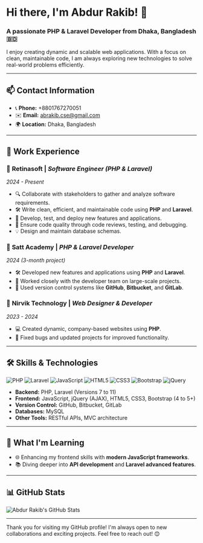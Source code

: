 # Hi there, I'm Abdur Rakib! 👋

### A passionate **PHP & Laravel Developer** from Dhaka, Bangladesh 🇧🇩

I enjoy creating dynamic and scalable web applications. With a focus on clean, maintainable code, I am always exploring new technologies to solve real-world problems efficiently.

---

## 📫 Contact Information
- 📞 **Phone:** +8801767270051
- ✉️ **Email:** [abrakib.cse@gmail.com](mailto:abrakib.cse@gmail.com)
- 🌍 **Location:** Dhaka, Bangladesh

---

## 💼 Work Experience

### 🌟 **Retinasoft** | *Software Engineer (PHP & Laravel)*  
*2024 - Present*  
- 🔍 Collaborate with stakeholders to gather and analyze software requirements.
- 🛠 Write clean, efficient, and maintainable code using **PHP** and **Laravel**.
- 🚀 Develop, test, and deploy new features and applications.
- 🧪 Ensure code quality through code reviews, testing, and debugging.
- 💡 Design and maintain database schemas.

### 🌟 **Satt Academy** | *PHP & Laravel Developer*  
*2024 (3-month project)*  
- 🛠 Developed new features and applications using **PHP** and **Laravel**.
- 👥 Worked closely with the developer team on large-scale projects.
- 💾 Used version control systems like **GitHub**, **Bitbucket**, and **GitLab**.

### 🌟 **Nirvik Technology** | *Web Designer & Developer*  
*2023 - 2024*  
- 💻 Created dynamic, company-based websites using **PHP**.
- 🔧 Fixed bugs and updated projects for improved functionality.

---

## 🛠 Skills & Technologies

![PHP](https://img.shields.io/badge/PHP-%23777BB4.svg?style=flat&logo=php&logoColor=white)
![Laravel](https://img.shields.io/badge/Laravel-%23FF2D20.svg?style=flat&logo=laravel&logoColor=white)
![JavaScript](https://img.shields.io/badge/JavaScript-%23F7DF1E.svg?style=flat&logo=javascript&logoColor=black)
![HTML5](https://img.shields.io/badge/HTML5-%23E34F26.svg?style=flat&logo=html5&logoColor=white)
![CSS3](https://img.shields.io/badge/CSS3-%231572B6.svg?style=flat&logo=css3&logoColor=white)
![Bootstrap](https://img.shields.io/badge/Bootstrap-%237952B3.svg?style=flat&logo=bootstrap&logoColor=white)
![jQuery](https://img.shields.io/badge/jQuery-%230769AD.svg?style=flat&logo=jquery&logoColor=white)

- **Backend:** PHP, Laravel (Versions 7 to 11)
- **Frontend:** JavaScript, jQuery (AJAX), HTML5, CSS3, Bootstrap (4 to 5+)
- **Version Control:** GitHub, Bitbucket, GitLab
- **Databases:** MySQL
- **Other Tools:** RESTful APIs, MVC architecture

---

## 🌱 What I'm Learning
- 🌐 Enhancing my frontend skills with **modern JavaScript frameworks**.
- 📚 Diving deeper into **API development** and **Laravel advanced features**.

---

## 📊 GitHub Stats

![Abdur Rakib's GitHub Stats](https://github-readme-stats.vercel.app/api?username=your-github-username&show_icons=true&theme=radical)

---

Thank you for visiting my GitHub profile! I'm always open to new collaborations and exciting projects. Feel free to reach out! 😊
